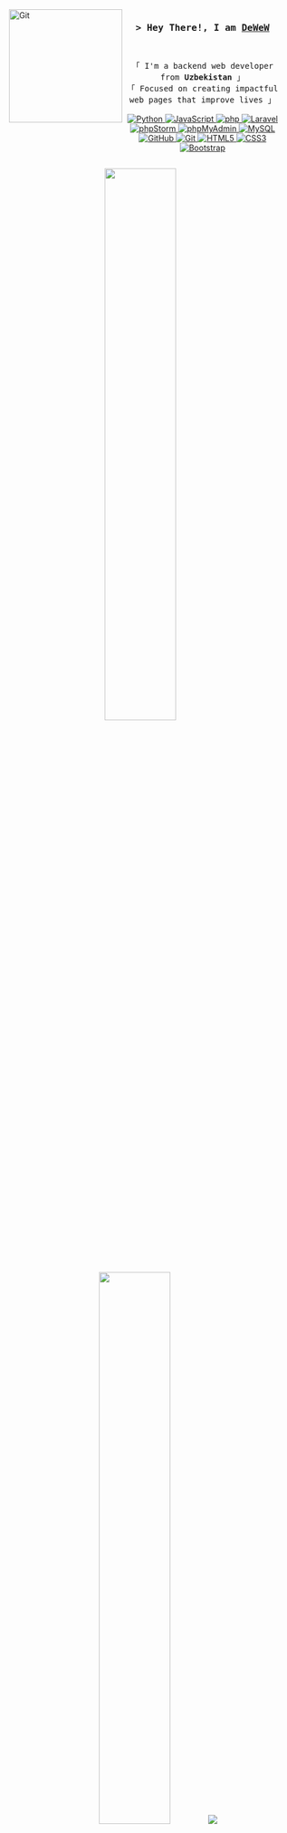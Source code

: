 <div style="display: flex; justify-content: center; align-items: flex-start; position: relative; max-width: 1200px; margin: 0 auto;">
<img align="right" style="float: right; margin-left: 20px; margin-bottom: 20px;" alt="Git" src='https://user-images.githubusercontent.com/5713670/87202985-820dcb80-c2b6-11ea-9f56-7ec461c497c3.gif' width='200'>

<div style="text-align: center; max-width: 600px;">
<h3 align="center">
        <samp>&gt; Hey There!, I am
                <b><a target="_blank" href="https://github.com/DeWeWO/">DeWeW</a></b>
        </samp>
</h3>
<br>

<p align="center">
        <!-- Intro -->
        <samp align="center">
                「 I'm a backend web developer from <b>Uzbekistan</b> 」
                <br>
                「 Focused on creating impactful web pages that improve lives</b> 」
                <br>
                <br>
        </samp>
        <!-- Technologies -->
        <!-- Python -->
        <a href="https://github.com/DeWeWO?tab=repositories" target="_blank"><img alt="Python"
                        src="https://img.shields.io/badge/Python-FFD43B?style=for-the-badge&logo=python&logoColor=blue">
        </a>
        <!-- JavaScript -->
        <a href="https://github.com/DeWeWO?tab=repositories" target="_blank"><img alt="JavaScript"
                        src="https://img.shields.io/badge/JavaScript-323330?style=for-the-badge&logo=javascript&logoColor=F7DF1E">
        </a>
        <!-- php -->
        <a href="https://github.com/DeWeWO?tab=repositories" target="_blank"><img alt="php"
                        src="https://img.shields.io/badge/PHP-777BB4?style=for-the-badge&logo=php&logoColor=white">
        </a>
        <!-- Laravel -->
        <a href="https://github.com/DeWeWO?tab=repositories" target="_blank"><img alt="Laravel"
                        src="https://img.shields.io/badge/Laravel-FF2D20?style=for-the-badge&logo=laravel&logoColor=white">
        </a>
        <!-- phpStorm -->
        <a href="https://github.com/DeWeWO?tab=repositories" target="_blank"><img alt="phpStorm"
                        src="http://img.shields.io/badge/-PHPStorm-181717?style=for-the-badge&logo=phpstorm&logoColor=white">
        </a>
        <!-- phpMyAdmin -->
        <a href="https://github.com/DeWeWO?tab=repositories" target="_blank"><img alt="phpMyAdmin"
                        src="https://img.shields.io/badge/phpmyadmin-6C78AF?style=for-the-badge&logo=phpmyadmin&logoColor=white">
        </a>
        <!-- MySQL -->
        <a href="https://github.com/DeWeWO?tab=repositories" target="_blank"><img alt="MySQL"
                        src="https://img.shields.io/badge/MySQL-005C84?style=for-the-badge&logo=mysql&logoColor=white">
        </a>
        <!-- GitHub -->
        <a href="https://github.com/DeWeWO?tab=repositories" target="_blank"><img alt="GitHub"
                        src="https://img.shields.io/badge/GitHub-100000?style=for-the-badge&logo=github&logoColor=white">
        </a>
        <!-- Git -->
        <a href="https://github.com/DeWeWO?tab=repositories" target="_blank"><img alt="Git"
                        src="https://img.shields.io/badge/GIT-E44C30?style=for-the-badge&logo=git&logoColor=white">
        </a>
        <!-- HTML5 -->
        <a href="https://github.com/DeWeWO?tab=repositories" target="_blank"><img alt="HTML5"
                        src="https://img.shields.io/badge/HTML5-E34F26?style=for-the-badge&logo=html5&logoColor=white">
        </a>
        <!-- CSS3 -->
        <a href="https://github.com/DeWeWO?tab=repositories" target="_blank"><img alt="CSS3"
                        src="https://img.shields.io/badge/CSS3-1572B6?style=for-the-badge&logo=css3&logoColor=white">
        </a>
        <!-- Bootstrap -->
        <a href="https://github.com/DeWeWO?tab=repositories" target="_blank"><img alt="Bootstrap"
                        src="https://img.shields.io/badge/Bootstrap-563D7C?style=for-the-badge&logo=bootstrap&logoColor=white">
        </a>
</p>
</div>
</div>

<p align="center">
        <img height="50%" width="auto" src ="https://github-readme-stats.vercel.app/api?username=DeWeWO&show_icons=true&count_private=true&theme=darcula&hide_border=true&bg_color=00000000">
        <img height="50%" width="auto" src ="https://github-readme-stats.vercel.app/api/top-langs/?username=DeWeWO&layout=compact&hide_border=true&theme=darcula&bg_color=00000000&langs_count=6&hide=jupyter%20notebook,tex,css,php&exclude_repo=Pacman-AI">
        <img src ="https://github-readme-streak-stats.herokuapp.com?user=DeWeWO&theme=darcula&hide_border=true&background=FFFFFF00">
        <br>
        <br>
</p>

<!-- Details Section -->
<details align="center">
    <summary> <samp>&#9776; More</samp></summary>
    <p align="center">
        <br>
        <!-- Activity Widget -->
        <br>     
        <!-- Social Links -->
        <p>Find me on</p>
        <!-- Gmail -->
        <a href="dewel000per@gmail.com" target="_blank"><img alt="Gmail"
                src="https://img.shields.io/badge/Gmail-D14836?style=for-the-badge&logo=gmail&logoColor=white">
        </a>
        <!-- Telegram -->
        <a href="https://t.me/ollabergan_zaripboyev" target="_blank"><img alt="Telegram"
                src="https://img.shields.io/badge/Telegram-2CA5E0?style=for-the-badge&logo=telegram&logoColor=white">
        </a>
        <!-- Instagram -->
        <a href="https://www.instagram.com/_ollabergan_zaripboyev_/" target="_blank"><img alt="Instagram"
                src="https://img.shields.io/badge/Instagram-E4405F?style=for-the-badge&logo=instagram&logoColor=white">
        </a>
    </p>
</details>
<br>

<!-- Footer -->
<samp>
    <p align="center">
        ════ ⋆★⋆ ════
        <br>
        "Happy Coding👨‍💻"
    </p>
</samp>

![Visitor Badge](https://visitor-badge.laobi.icu/badge?page_id=DeWeWO.DeWeWO)   
